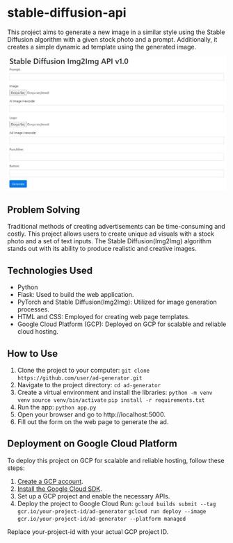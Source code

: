 # stable-diffusion-api

This project aims to generate a new image in a similar style using the Stable Diffusion algorithm with a given stock photo and a prompt. Additionally, it creates a simple dynamic ad template using the generated image.

![stable-diffusion-api](api_ui.jpg)

## Problem Solving

Traditional methods of creating advertisements can be time-consuming and costly. This project allows users to create unique ad visuals with a stock photo and a set of text inputs. The Stable Diffusion(Img2Img) algorithm stands out with its ability to produce realistic and creative images.

## Technologies Used

- Python
- Flask: Used to build the web application.
- PyTorch and Stable Diffusion(Img2Img): Utilized for image generation processes.
- HTML and CSS: Employed for creating web page templates.
- Google Cloud Platform (GCP): Deployed on GCP for scalable and reliable cloud hosting.

## How to Use

1. Clone the project to your computer:
    `git clone https://github.com/user/ad-generator.git`
2. Navigate to the project directory:
    `cd ad-generator`
3. Create a virtual environment and install the libraries:
    `python -m venv venv`
    `source venv/bin/activate`
    `pip install -r requirements.txt`
4. Run the app:
    `python app.py`
5. Open your browser and go to http://localhost:5000.
6. Fill out the form on the web page to generate the ad.

## Deployment on Google Cloud Platform
To deploy this project on GCP for scalable and reliable hosting, follow these steps:

1. [Create a GCP account](https://cloud.google.com/).
2. [Install the Google Cloud SDK](https://cloud.google.com/sdk/docs/install).
3. Set up a GCP project and enable the necessary APIs.
4. Deploy the project to Google Cloud Run:
`gcloud builds submit --tag gcr.io/your-project-id/ad-generator`
`gcloud run deploy --image gcr.io/your-project-id/ad-generator --platform managed`

Replace your-project-id with your actual GCP project ID.